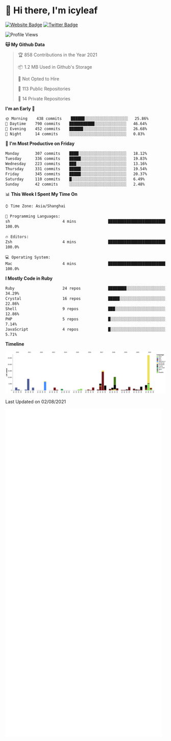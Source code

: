 # 👋 Hi there, I'm icyleaf

[![Website Badge](https://img.shields.io/badge/-icyleaf.com-444444?style=flat&logo=Google-Chrome&logoColor=f2f2f2&link=https://icyleaf.com)](https://icyleaf.com)
[![Twitter Badge](https://img.shields.io/badge/-@icyleaf-1da1f2?style=flat&labelColor=1ca0f1&logo=twitter&logoColor=white&link=https://twitter.com/icyleaf)](https://twitter.com/icyleaf)

<!--START_SECTION:waka-->
![Profile Views](http://img.shields.io/badge/Profile%20Views-0-blue)

**🐱 My Github Data** 

> 🏆 858 Contributions in the Year 2021
 > 
> 📦 1.2 MB Used in Github's Storage 
 > 
> 🚫 Not Opted to Hire
 > 
> 📜 113 Public Repositories 
 > 
> 🔑 14 Private Repositories  
 > 
**I'm an Early 🐤** 

```text
🌞 Morning    438 commits    ██████░░░░░░░░░░░░░░░░░░░   25.86% 
🌆 Daytime    790 commits    ███████████░░░░░░░░░░░░░░   46.64% 
🌃 Evening    452 commits    ██████░░░░░░░░░░░░░░░░░░░   26.68% 
🌙 Night      14 commits     ░░░░░░░░░░░░░░░░░░░░░░░░░   0.83%

```
📅 **I'm Most Productive on Friday** 

```text
Monday       307 commits    ████░░░░░░░░░░░░░░░░░░░░░   18.12% 
Tuesday      336 commits    █████░░░░░░░░░░░░░░░░░░░░   19.83% 
Wednesday    223 commits    ███░░░░░░░░░░░░░░░░░░░░░░   13.16% 
Thursday     331 commits    █████░░░░░░░░░░░░░░░░░░░░   19.54% 
Friday       345 commits    █████░░░░░░░░░░░░░░░░░░░░   20.37% 
Saturday     110 commits    █░░░░░░░░░░░░░░░░░░░░░░░░   6.49% 
Sunday       42 commits     ░░░░░░░░░░░░░░░░░░░░░░░░░   2.48%

```


📊 **This Week I Spent My Time On** 

```text
⌚︎ Time Zone: Asia/Shanghai

💬 Programming Languages: 
sh                       4 mins              █████████████████████████   100.0%

🔥 Editors: 
Zsh                      4 mins              █████████████████████████   100.0%

💻 Operating System: 
Mac                      4 mins              █████████████████████████   100.0%

```

**I Mostly Code in Ruby** 

```text
Ruby                     24 repos            ████████░░░░░░░░░░░░░░░░░   34.29% 
Crystal                  16 repos            █████░░░░░░░░░░░░░░░░░░░░   22.86% 
Shell                    9 repos             ███░░░░░░░░░░░░░░░░░░░░░░   12.86% 
PHP                      5 repos             █░░░░░░░░░░░░░░░░░░░░░░░░   7.14% 
JavaScript               4 repos             █░░░░░░░░░░░░░░░░░░░░░░░░   5.71%

```


**Timeline**

![Chart not found](https://raw.githubusercontent.com/icyleaf/icyleaf/main/charts/bar_graph.png) 


 Last Updated on 02/08/2021
<!--END_SECTION:waka-->

![Metrics](https://github.com/icyleaf/icyleaf/blob/main/github-metrics.svg)
